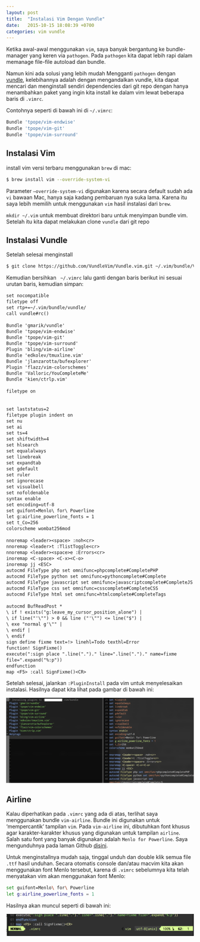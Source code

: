 ```yaml
---
layout: post
title:  "Instalasi Vim Dengan Vundle"
date:   2015-10-15 18:08:39 +0700
categories: vim vundle
---
```


Ketika awal-awal menggunakan `vim`, saya banyak bergantung ke bundle-manager yang keren via `pathogen`. Pada `pathogen` kita dapat lebih rapi dalam memanage file-file autoload dan bundle.

Namun kini ada solusi yang lebih mudah Mengganti `pathogen` dengan [vundle](https://github.com/VundleVim/Vundle.vim), kelebihannya adalah dengan mengandalkan vundle, kita dapat mencari dan menginstall sendiri dependencies dari git repo dengan hanya menambahkan paket yang ingin kita install ke dalam vim lewat beberapa baris di `.vimrc`.

Contohnya seperti di bawah ini di `~/.vimrc`:



```bash
Bundle 'tpope/vim-endwise'
Bundle 'tpope/vim-git'
Bundle 'tpope/vim-surround'
```


## Instalasi Vim 


install vim versi terbaru menggunakan `brew` di mac:

```bash
$ brew install vim --override-system-vi
```

Parameter `—override-system-vi` digunakan karena secara default sudah ada `vi` bawaan Mac, hanya saja kadang pembaruan nya suka lama. Karena itu saya lebih memilih untuk menggunakan `vim` hasil instalasi dari `brew`.

`mkdir ~/.vim` untuk membuat direktori baru untuk menyimpan bundle vim. Setelah itu kita dapat melakukan clone `vundle` dari git repo


## Instalasi Vundle

Setelah selesai menginstall 


```bash
$ git clone https://github.com/VundleVim/Vundle.vim.git ~/.vim/bundle/Vundle.vim
```

Kemudian bersihkan ` ~/.vimrc` lalu ganti dengan baris berikut ini sesuai urutan baris, kemudian simpan:

```vimrc
set nocompatible
filetype off
set rtp+=~/.vim/bundle/vundle/
call vundle#rc()

Bundle 'gmarik/vundle'
Bundle 'tpope/vim-endwise'
Bundle 'tpope/vim-git'
Bundle 'tpope/vim-surround'
Plugin 'bling/vim-airline'
Bundle 'edkolev/tmuxline.vim'
Bundle 'jlanzarotta/bufexplorer'
Plugin 'flazz/vim-colorschemes'
Bundle 'Valloric/YouCompleteMe'
Bundle 'kien/ctrlp.vim'

filetype on


set laststatus=2
filetype plugin indent on
set nu
set ai
set ts=4
set shiftwidth=4
set hlsearch
set equalalways
set linebreak
set expandtab
set gdefault
set ruler
set ignorecase
set visualbell
set nofoldenable
syntax enable
set encoding=utf-8
set guifont=Menlo\ for\ Powerline
let g:airline_powerline_fonts = 1
set t_Co=256
colorscheme wombat256mod

nnoremap <leader><space> :noh<cr>
nnoremap <leader>t :TlistToggle<cr>
nnoremap <leader><space>e :Errors<cr>
inoremap <C-space> <C-x><C-o>
inoremap jj <ESC>
autocmd FileType php set omnifunc=phpcomplete#CompletePHP
autocmd FileType python set omnifunc=pythoncomplete#Complete
autocmd FileType javascript set omnifunc=javascriptcomplete#CompleteJS
autocmd FileType css set omnifunc=csscomplete#CompleteCSS
autocmd FileType html set omnifunc=htmlcomplete#CompleteTags

autocmd BufReadPost *
\ if ! exists("g:leave_my_cursor_position_alone") |
\ if line("'\"") > 0 && line ("'\"") <= line("$") |
\ exe "normal g'\"" |
\ endif |
\ endif
sign define fixme text=!> linehl=Todo texthl=Error
function! SignFixme()
execute(":sign place ".line(".")." line=".line(".")." name=fixme file=".expand("%:p"))
endfunction
map <F5> :call SignFixme()<CR>

```

Setelah selesai, jalankan `:PluginInstall` pada vim untuk menyelesaikan instalasi. Hasilnya dapat kita lihat pada gambar di bawah ini:

![vundle-install](/assets/vundle-install.png)



## Airline

Kalau diperhatikan pada `.vimrc` yang ada di atas, terlihat saya menggunakan bundle `vim-airline`. Bundle ini digunakan untuk ‘mempercantik’ tampilan `vim`. Pada `vim-airline` ini, dibutuhkan font khusus agar karakter-karakter khusus yang digunakan untuk tampilan `airline`. Salah satu font yang banyak digunakan adalah `Menlo for Powerline`. Saya mengunduhnya pada laman Github [disini](https://github.com/abertsch/Menlo-for-Powerline).

Untuk menginstallnya mudah saja, tinggal unduh dan double klik semua file `.ttf` hasil unduhan. Secara otomatis console dan/atau macvim kita akan menggunakan font Menlo tersebut, karena di `.vimrc` sebelumnya kita telah menyatakan vim akan menggunakan font Menlo:

```bash
set guifont=Menlo\ for\ Powerline
let g:airline_powerline_fonts = 1
```
Hasilnya akan muncul seperti di bawah ini:

![airline](/assets/airline-result.png)
